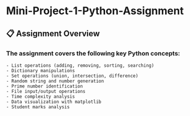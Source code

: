 # Mini-Project-1-Python-Assignment
## 📋 Assignment Overview
### The assignment covers the following key Python concepts:
    - List operations (adding, removing, sorting, searching)
    - Dictionary manipulations
    - Set operations (union, intersection, difference)
    - Random string and number generation
    - Prime number identification
    - File input/output operations
    - Time complexity analysis
    - Data visualization with matplotlib
    - Student marks analysis
